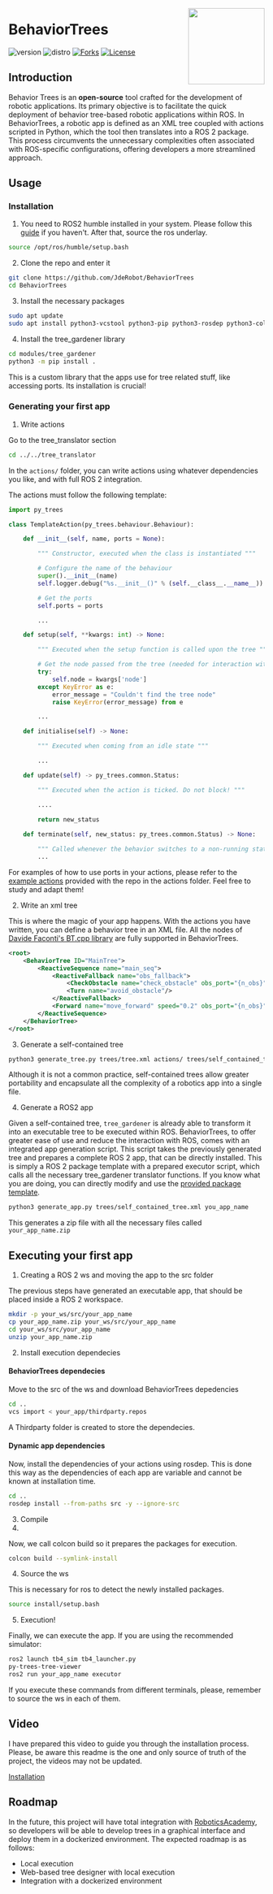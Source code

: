 <div id="top"></div>

<a href="https://jderobot.github.io/"><img src="docs/assets/gif/logo.gif" width="150" align="right" /></a>

# BehaviorTrees

![version](https://img.shields.io/badge/Version-0.1-blue)
![distro](https://img.shields.io/badge/ROS2-Humble-blue)
[![Forks][forks-shield]][forks-url]
[![License](http://img.shields.io/:license-gpl-green.svg)](http://opensource.org/licenses/GPL-3.0)

## Introduction

Behavior Trees is an **open-source** tool crafted for the development of robotic applications. Its primary objective is to facilitate the quick deployment of behavior tree-based robotic applications within ROS. In BehaviorTrees, a robotic app is defined as an XML tree coupled with actions scripted in Python, which the tool then translates into a ROS 2 package. This process circumvents the unnecessary complexities often associated with ROS-specific configurations, offering developers a more streamlined approach.

## Usage

### Installation

1. You need to ROS2 humble installed in your system. Please follow this [guide](https://docs.ros.org/en/humble/Installation.html) if you haven't. After that, source the ros underlay. 
```bash
source /opt/ros/humble/setup.bash
```

2. Clone the repo and enter it
```bash
git clone https://github.com/JdeRobot/BehaviorTrees
cd BehaviorTrees
```

3. Install the necessary packages
```bash
sudo apt update
sudo apt install python3-vcstool python3-pip python3-rosdep python3-colcon-common-extensions -y
```
4. Install the tree_gardener library
```bash
cd modules/tree_gardener
python3 -m pip install .
```
This is a custom library that the apps use for tree related stuff, like accessing ports. Its installation is crucial!

### Generating your first app

1. Write actions
   
Go to the tree_translator section
```bash
cd ../../tree_translator
```
In the `actions/` folder, you can write actions using whatever dependencies you like, and with full ROS 2 integration. 

The actions must follow the following template:

```python
import py_trees

class TemplateAction(py_trees.behaviour.Behaviour):

    def __init__(self, name, ports = None):

        """ Constructor, executed when the class is instantiated """

        # Configure the name of the behaviour
        super().__init__(name)
        self.logger.debug("%s.__init__()" % (self.__class__.__name__))

        # Get the ports
        self.ports = ports

        ...

    def setup(self, **kwargs: int) -> None:

        """ Executed when the setup function is called upon the tree """

        # Get the node passed from the tree (needed for interaction with ROS)
        try:
            self.node = kwargs['node']
        except KeyError as e:
            error_message = "Couldn't find the tree node"
            raise KeyError(error_message) from e

        ...

    def initialise(self) -> None:

        """ Executed when coming from an idle state """

        ...

    def update(self) -> py_trees.common.Status:

        """ Executed when the action is ticked. Do not block! """

        ....
    
        return new_status

    def terminate(self, new_status: py_trees.common.Status) -> None:

        """ Called whenever the behavior switches to a non-running state """
        ...

```

For examples of how to use ports in your actions, please refer to the [example actions](tree_translator/actions) provided with the repo in the actions folder. Feel free to study and adapt them!

2. Write an xml tree

This is where the magic of your app happens. With the actions you have written, you can define a behavior tree in an XML file. All the nodes of [Davide Faconti's BT.cpp library](https://www.behaviortree.dev/docs/category/nodes-library) are fully supported in BehaviorTrees. 

```xml
<root>
    <BehaviorTree ID="MainTree">
        <ReactiveSequence name="main_seq">
            <ReactiveFallback name="obs_fallback">
                <CheckObstacle name="check_obstacle" obs_port="{n_obs}" amplitude="20"/>
                <Turn name="avoid_obstacle"/>
            </ReactiveFallback>
            <Forward name="move_forward" speed="0.2" obs_port="{n_obs}"/>
        </ReactiveSequence>
    </BehaviorTree>
</root>
```

3. Generate a self-contained tree

```bash
python3 generate_tree.py trees/tree.xml actions/ trees/self_contained_tree.xml
```

Although it is not a common practice, self-contained trees allow greater portability and encapsulate all the complexity of a robotics app into a single file. 

4. Generate a ROS2 app

Given a self-contained tree, `tree_gardener` is already able to transform it into an executable tree to be executed within ROS. BehaviorTrees, to offer greater ease of use and reduce the interaction with ROS, comes with an integrated app generation script. This script takes the previously generated tree and prepares a complete ROS 2 app, that can be directly installed. This is simply a ROS 2 package template with a prepared executor script, which calls all the necessary tree_gardener translator functions. If you know what you are doing, you can directly modify and use the [provided package template](tree_translator/ros_template). 

```bash
python3 generate_app.py trees/self_contained_tree.xml you_app_name
```

This generates a zip file with all the necessary files called `your_app_name.zip`

## Executing your first app

1. Creating a ROS 2 ws and moving the app to the src folder

The previous steps have generated an executable app, that should be placed inside a ROS 2 workspace. 

```bash
mkdir -p your_ws/src/your_app_name
cp your_app_name.zip your_ws/src/your_app_name
cd your_ws/src/your_app_name
unzip your_app_name.zip
```

2. Install execution dependecies

#### BehaviorTrees dependecies

Move to the src of the ws and download BehaviorTrees depedencies
```bash
cd ..
vcs import < your_app/thirdparty.repos
```

A Thirdparty folder is created to store the dependecies. 

#### Dynamic app dependencies
Now, install the dependencies of your actions using rosdep. This is done this way as the dependencies of each app are variable and cannot be known at installation time. 
```bash
cd ..
rosdep install --from-paths src -y --ignore-src
```

3. Compile
4. 
Now, we call colcon build so it prepares the packages for execution.
```bash
colcon build --symlink-install
```

4. Source the ws
   
This is necessary for ros to detect the newly installed packages. 
```bash
source install/setup.bash
```

5. Execution!
   
Finally, we can execute the app. If you are using the recommended simulator:
```bash
ros2 launch tb4_sim tb4_launcher.py
py-trees-tree-viewer 
ros2 run your_app_name executor
```

If you execute these commands from different terminals, please, remember to source the ws in each of them. 

## Video

I have prepared this video to guide you through the installation process. Please, be aware this readme is the one and only source of truth of the project, the videos may not be updated. 

[Installation](https://www.youtube.com/watch?v=MObIPLqlmGM&feature=youtu.be)

## Roadmap

In the future, this project will have total integration with [RoboticsAcademy](https://github.com/JdeRobot/RoboticsAcademy), so developers will be able to develop trees in a graphical interface and deploy them in a dockerized environment. The expected roadmap is as follows: 

* Local execution
* Web-based tree designer with local execution
* Integration with a dockerized environment 

<!-- MARKDOWN LINKS & IMAGES -->
[contributors-shield]: https://img.shields.io/github/contributors/JdeRobot/BehaviorTrees
[contributors-url]: https://github.com/JdeRobot/BehaviorTrees/graphs/contributors
[forks-shield]: https://img.shields.io/github/forks/JdeRobot/BehaviorTrees
[forks-url]: https://github.com/JdeRobot/BehaviorTrees/network/members
[stars-shield]: https://img.shields.io/github/stars/JdeRobot/BehaviorTrees
[stars-url]: https://github.com/JdeRobot/BehaviorTrees/stargazers
[issues-shield]: https://img.shields.io/github/issues/JdeRobot/BehaviorTrees
[issues-url]: https://github.com/JdeRobot/BehaviorTrees/issues
[license-shield]: https://img.shields.io/github/license/opensource.org/licenses/GPL-3.0
[license-url]: http://opensource.org/licenses/GPL-3.0
